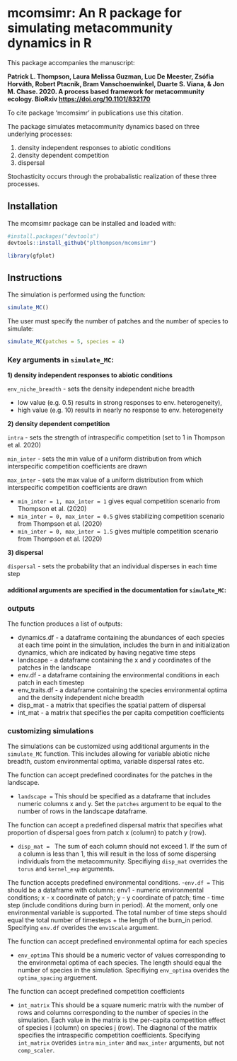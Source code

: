 # mcomsimr: An R package for simulating metacommunity dynamics in R

This package accompanies the manuscript: 

**Patrick L. Thompson, Laura Melissa Guzman, Luc De Meester, Zsófia Horváth, Robert Ptacnik, Bram Vanschoenwinkel, Duarte S. Viana, & Jon M. Chase. 2020. A process based framework for metacommunity ecology. BioRxiv https://doi.org/10.1101/832170** 

To cite package ‘mcomsimr’ in publications use this citation.

The package simulates metacommunity dynamics based on three underlying processes: 
1) density independent responses to abiotic conditions
2) density dependent competition
3) dispersal

Stochasticity occurs through the probabalistic realization of these three processes. 

## Installation

The mcomsimr package can be installed and loaded with:

```r
#install.packages("devtools")
devtools::install_github("plthompson/mcomsimr")
```

``` r
library(gfplot)
```
## Instructions
The simulation is performed using the function:
```r
simulate_MC()
```
The user must specify the number of patches and the number of species to simulate:
```r
simulate_MC(patches = 5, species = 4)
```

### Key arguments in ```simulate_MC```:

**1) density independent responses to abiotic conditions**

```env_niche_breadth``` - sets the density independent niche breadth 
  - low value (e.g. 0.5) results in strong responses to env. heterogeneity), 
  - high value (e.g. 10) results in nearly no response to env. heterogeneity
 
 **2) density dependent competition**
 
```intra``` - sets the strength of intraspecific competition (set to 1 in Thompson et al. 2020)

```min_inter``` - sets the min value of a uniform distribution from which interspecific competition coefficients are drawn

```max_inter``` - sets the max value of a uniform distribution from which interspecific competition coefficients are drawn
- ```min_inter = 1, max_inter = 1``` gives equal competition scenario from Thompson et al. (2020)
- ```min_inter = 0, max_inter = 0.5``` gives stabilizing competition scenario from Thompson et al. (2020)
- ```min_inter = 0, max_inter = 1.5``` gives multiple competition scenario from Thompson et al. (2020)

**3) dispersal**

```dispersal``` - sets the probability that an individual disperses in each time step

#### additional arguments are specified in the documentation for ```simulate_MC```:

### outputs
The function produces a list of outputs: 
- dynamics.df - a dataframe containing the abundances of each species at each time point in the simulation, includes the burn in and initialization dynamics, which are indicated by having negative time steps
- landscape - a dataframe containing the x and y coordinates of the patches in the landscape
- env.df - a dataframe containing the environmental conditions in each patch in each timestep
- env_traits.df - a dataframe containing the species environmental optima and the density independent niche breadth
- disp_mat - a matrix that specifies the spatial pattern of dispersal
- int_mat - a matrix that specifies the per capita competition coefficients

### customizing simulations
The simulations can be customized using additional arguments in the ```simulate_MC``` function. This includes allowing for variable abiotic niche breadth, custom environmental optima, variable dispersal rates etc. 

The function can accept predefined coordinates for the patches in the landscape.
- ```landscape =```
This should be specified as a dataframe that includes numeric columns x and y. Set the ```patches``` argument to be equal to the number of rows in the landscape dataframe.

The function can accept a predefined dispersal matrix that specifies what proportion of dispersal goes from patch x (column) to patch y (row). 
- ```disp_mat = ```
The sum of each column should not exceed 1. If the sum of a column is less than 1, this will result in the loss of some dispersing individuals from the metacommunity. Specifiying ```disp_mat``` overrides the ```torus``` and ```kernel_exp``` arguments. 

The function accepts predefined environmental conditions.
-```env.df =```
This should be a dataframe with columns: env1 - numeric environmental conditions; x - x coordinate of patch; y - y coordinate of patch; time - time step (include conditions during burn in period). At the moment, only one environmental variable is supported. The total number of time steps should equal the total number of timesteps + the length of the burn_in period. Specifying ```env.df``` overides the ```env1Scale``` argument. 

The function can accept predefined environmental optima for each species
- ```env_optima```
This should be a numeric vector of values corresponding to the environmetal optima of each species. The length should equal the number of species in the simulation. Specifiying ```env_optima``` overides the ```optima_spacing``` arguement.

The function can accept predefined competition coefficients
- ```int_matrix```
This should be a square numeric matrix with the number of rows and columns corresponding to the number of species in the simulation. Each value in the matrix is the per-capita competition effect of species i (column) on species j (row). The diagnonal of the matrix specifies the intraspecific competition coefficients. Specifying ```int_matrix``` overides ```intra``` ```min_inter``` and ```max_inter``` arguments, but not ```comp_scaler```.
